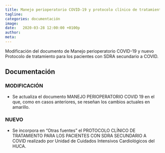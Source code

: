 ```yaml
---
title: Manejo perioperatorio COVID-19 y protocolo clínico de tratamiento pacientes con SDRA
tagline: 
categories: documentación
image: 
date:   2020-03-28 12:00:00 +0100p
author: 
meta: 
---
```

Modificación del documento de Manejo perioperatorio COVID-19 y nuevo Protocolo de tratamiento para los pacientes con SDRA secundario a COVID.
<!--more-->
## Documentación

### MODIFICACIÓN
  * Se actualiza el documento MANEJO PERIOPERATORIO COVID 19 en el que, como en casos anteriores, se reseñan los cambios actuales en amarillo.

### NUEVO
  * Se incorpora en “Otras fuentes” el PROTOCOLO CLÍNICO DE TRATAMIENTO PARA LOS PACIENTES CON SDRA SECUNDARIO A COVID realizado por Unidad de Cuidados Intensivos Cardiológicos del HUCA.